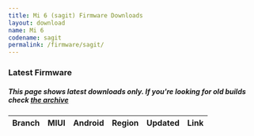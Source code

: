 ```yaml
---
title: Mi 6 (sagit) Firmware Downloads
layout: download
name: Mi 6
codename: sagit
permalink: /firmware/sagit/
---
```



### Latest Firmware
##### This page shows latest downloads only. If you're looking for old builds check [the archive](/archive/firmware/sagit/)


<div class="table-responsive-md" id="table-wrapper">
<table id="firmware" class="compact table table-striped table-hover table-sm">
    <thead class="thead-dark">
        <tr>
            <th>Branch</th>
            <th>MIUI</th>
            <th>Android</th>
            <th>Region</th>
            <th>Updated</th>
            <th>Link</th>
        </tr>
    </thead>
    <script>loadFirmwareDownloads('sagit', 'latest')</script>
</table>
</div>
